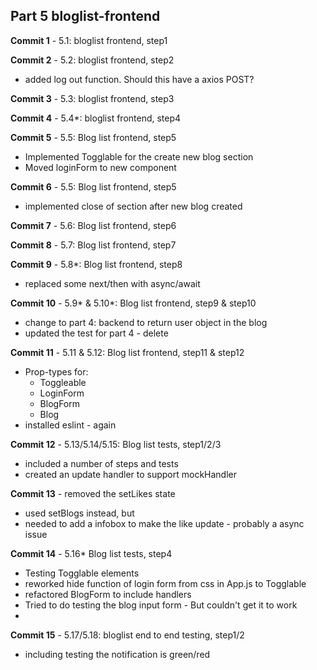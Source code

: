## Part 5 bloglist-frontend

**Commit 1** - 5.1: bloglist frontend, step1

**Commit 2** - 5.2: bloglist frontend, step2
  - added log out function. Should this have a axios POST?

**Commit 3** - 5.3: bloglist frontend, step3

**Commit 4** - 5.4*: bloglist frontend, step4

**Commit 5** - 5.5: Blog list frontend, step5
  - Implemented Togglable for the create new blog section
  - Moved loginForm to new component

**Commit 6** - 5.5: Blog list frontend, step5
  - implemented close of section after new blog created

**Commit 7** - 5.6: Blog list frontend, step6
  
**Commit 8** - 5.7: Blog list frontend, step7

**Commit 9** - 5.8*: Blog list frontend, step8
  - replaced some next/then with async/await

**Commit 10** - 5.9* & 5.10*: Blog list frontend, step9 & step10
  - change to part 4: backend to return user object in the blog
  - updated the test for part 4 - delete

**Commit 11** - 5.11 & 5.12: Blog list frontend, step11 & step12
  - Prop-types for:
    - Toggleable
    - LoginForm
    - BlogForm
    - Blog
  - installed eslint - again

**Commit 12** - 5.13/5.14/5.15: Blog list tests, step1/2/3
  - included a number of steps and tests
  - created an update handler to support mockHandler

**Commit 13** - removed the setLikes state
  - used setBlogs instead, but
  - needed to add a infobox to make the like update - probably a async issue


**Commit 14** - 5.16* Blog list tests, step4
  - Testing Togglable elements
  - reworked hide function of login form from css in App.js to Togglable 
  - refactored BlogForm to include handlers
  - Tried to do testing the blog input form - But couldn't get it to work
  - 


**Commit 15** - 5.17/5.18: bloglist end to end testing, step1/2
  - including testing the notification is green/red

